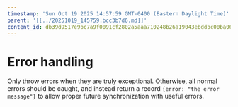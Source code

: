 ```yaml
---
timestamp: 'Sun Oct 19 2025 14:57:59 GMT-0400 (Eastern Daylight Time)'
parent: '[[../20251019_145759.bcc3b7d6.md]]'
content_id: db39d9517e9bc7a9f0091cf2802a5aaa710248b26a19043ebddbc00ba067bc70
---
```


# Error handling

Only throw errors when they are truly exceptional. Otherwise, all normal errors should be caught, and instead return a record `{error: "the error message"}` to allow proper future synchronization with useful errors.
